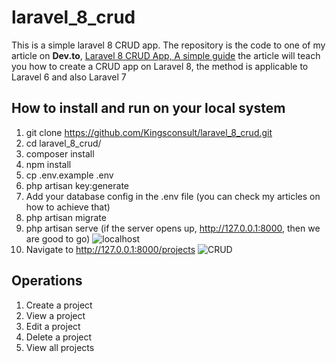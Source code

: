 
#    laravel_8_crud
This is a simple laravel 8 CRUD app.
The repository is the code to one of my article on **Dev.to**, [Laravel 8 CRUD App, A simple guide](https://dev.to/kingsconsult/laravel-8-crud-bi9) the article will teach you how to create a CRUD app on Laravel 8, the method is applicable to Laravel 6 and also Laravel 7 

## How to install and run on your local system
1. git clone https://github.com/Kingsconsult/laravel_8_crud.git
2. cd laravel_8_crud/
3. composer install
4. npm install
5. cp .env.example .env
6. php artisan key:generate
7. Add your database config in the .env file (you can check my articles on how to achieve that)
8. php artisan migrate
9. php artisan serve (if the server opens up, http://127.0.0.1:8000,  then we are good to go)
![localhost](https://res.cloudinary.com/kingsconsult/image/upload/v1600705305/laravel%208%20modal/4_pp7r76.png)
10. Navigate to http://127.0.0.1:8000/projects
![CRUD](https://res.cloudinary.com/kingsconsult/image/upload/v1602364575/crud_llekuf.png)

## Operations
1. Create a project
2. View a project
3. Edit a project
4. Delete a project
5. View all projects
